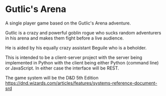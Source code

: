 Gutlic's Arena
===

A single player game based on the Gutlic's Arena adventure.

Gutlic is a crazy and powerful goblin rogue who sucks random adventurers in his arena and makes them fight before a live audience.

He is aided by his equally crazy assistant Beguile who is a beholder.

This is intended to be a client-server project with the server being implemented in Python with the client being either Python (command line) or JavaScript.  In either case the interface will be REST.

The game system will be the D&D 5th Edition https://dnd.wizards.com/articles/features/systems-reference-document-srd
